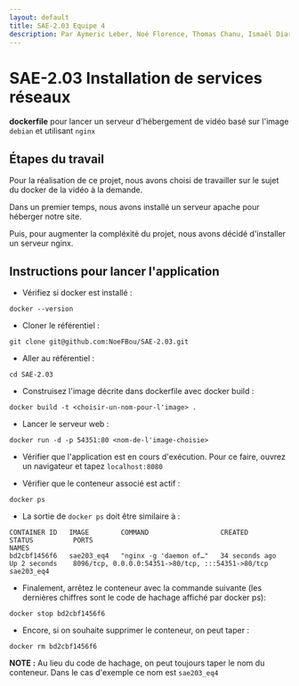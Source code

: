 ```yaml
---
layout: default
title: SAE-2.03 Equipe 4
description: Par Aymeric Leber, Noé Florence, Thomas Chanu, Ismaël Diarra 
---
```



# SAE-2.03  Installation de services réseaux   

**dockerfile** pour lancer un serveur d'hébergement de vidéo basé sur l'image ```debian``` et utilisant ```nginx```

## Étapes du travail

Pour la réalisation de ce projet, nous avons choisi de travailler sur le sujet du docker de la vidéo à la demande. 

Dans un premier temps, nous avons installé un serveur apache pour héberger notre site.

Puis, pour augmenter la compléxité du projet, nous avons décidé d'installer un serveur nginx.

## Instructions pour lancer l'application

- Vérifiez si docker est installé :
```shell
docker --version
```

- Cloner le référentiel :
 ```shell
git clone git@github.com:NoeFBou/SAE-2.03.git
```

- Aller au référentiel :
```shell
cd SAE-2.03
```

- Construisez l'image décrite dans dockerfile avec docker build : 
```shell
docker build -t <choisir-un-nom-pour-l'image> .
```

- Lancer le serveur web :
```shell
docker run -d -p 54351:80 <nom-de-l'image-choisie>
```

- Vérifier que l'application est en cours d'exécution. Pour ce faire, ouvrez un navigateur et tapez ```localhost:8080```

- Vérifier que le conteneur associé est actif :
```shell
docker ps
```

- La sortie de ```docker ps``` doit être similaire à :
```shell
CONTAINER ID   IMAGE        COMMAND                  CREATED          STATUS          PORTS                                               NAMES
bd2cbf1456f6   sae203_eq4   "nginx -g 'daemon of…"   34 seconds ago   Up 2 seconds    8096/tcp, 0.0.0.0:54351->80/tcp, :::54351->80/tcp   sae203_eq4
```

- Finalement, arrêtez le conteneur avec la commande suivante (les dernières chiffres sont le code de hachage affiché par docker ps):
```shell
docker stop bd2cbf1456f6
```

- Encore, si on souhaite supprimer le conteneur, on peut taper :
```shell
docker rm bd2cbf1456f6
```

**NOTE :** Au lieu du code de hachage, on peut toujours taper le nom du conteneur. Dans le cas d'exemple ce nom est ```sae203_eq4```

